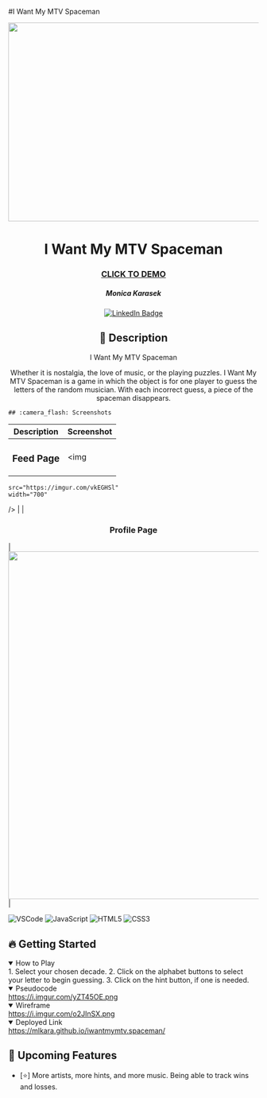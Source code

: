 #I Want My MTV Spaceman

<div id="header" align="center">

  <img src="https://i.imgur.com/xlwaFw7.png" width="800" height="400">

</div>


<div id="description" align="center">

  # I Want My MTV Spaceman

  ### [CLICK TO DEMO](https://mlkara.github.io/iwantmymtv.spaceman/)

  ##### Monica Karasek

  [![LinkedIn Badge](https://img.shields.io/badge/-@monica-karasek-blue?style=flat&logo=Linkedin&logoColor=black)](www.linkedin.com/in/monica-karasek)

  ## :pencil: Description

  I Want My MTV Spaceman

  Whether it is nostalgia, the love of music, or the playing puzzles. I Want My MTV Spaceman is a game in which the object is for one player to guess the letters of the random musician. With each incorrect guess, a piece of the spaceman disappears. 

  </div>

    ## :camera_flash: Screenshots 

  |   Description | Screenshot | 
  |:-------------:| -----------|
  | <h3>Feed Page</h3> | <img
    src="https://imgur.com/vkEGHSl"
    width="700"
  /> |
  | <h3 align="center">Profile Page</h3> | <img
    src="https://imgur.com/0BEQ8e1"
    width="700"
  /> |

![VSCode](https://img.shields.io/badge/-VS_Code-05122A?style=flat&logo=visualstudio)
![JavaScript](https://img.shields.io/badge/-JavaScript-05122A?style=flat&logo=javascript)
![HTML5](https://img.shields.io/badge/-HTML5-05122A?style=flat&logo=html5)
![CSS3](https://img.shields.io/badge/-CSS-05122A?style=flat&logo=css3)

## :fire: Getting Started

<details open>
  <summary> How to Play</summary>
    1. Select your chosen decade. 
    2. Click on the alphabet buttons to select your letter to begin guessing. 
    3. Click on the hint button, if one is needed. 
</details>


<details open>
  <summary> Pseudocode </summary>
  <a href="https://i.imgur.com/yZT45OE.png"
    > https://i.imgur.com/yZT45OE.png </a
  >
</details>

<details open>
  <summary> Wireframe </summary>
  <a href="https://i.imgur.com/o2JInSX.png"
    > https://i.imgur.com/o2JInSX.png </a
  >
</details>

<details open>
  <summary> Deployed Link </summary>
  <a href="https://mlkara.github.io/iwantmymtv.spaceman/"
    > https://mlkara.github.io/iwantmymtv.spaceman/ 
    </a>
</details>

## :satellite: Upcoming Features

- [:star:] More artists, more hints, and more music. Being able to track wins and losses. 


